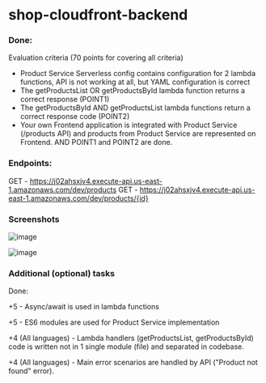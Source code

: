 # shop-cloudfront-backend

### Done:
Evaluation criteria (70 points for covering all criteria)
- Product Service Serverless config contains configuration for 2 lambda functions, API is not working at all, but YAML configuration is correct
- The getProductsList OR getProductsById lambda function returns a correct response (POINT1)
- The getProductsById AND getProductsList lambda functions return a correct response code (POINT2)
- Your own Frontend application is integrated with Product Service (/products API) and products from Product Service are represented on Frontend. AND POINT1 and POINT2 are done.

### Endpoints:
  GET - https://j02ahsxjv4.execute-api.us-east-1.amazonaws.com/dev/products
  GET - https://j02ahsxjv4.execute-api.us-east-1.amazonaws.com/dev/products/{id}

### Screenshots

![image](https://user-images.githubusercontent.com/44402789/230286641-3689fd0d-1239-4e3c-ae16-51a8377e7142.png)

![image](https://user-images.githubusercontent.com/44402789/230286545-b4c1731f-d4a2-494f-9804-ce283038ed8f.png)

### Additional (optional) tasks

Done:

+5 - Async/await is used in lambda functions

+5 - ES6 modules are used for Product Service implementation

+4 (All languages) - Lambda handlers (getProductsList, getProductsById) code is written not in 1 single module (file) and separated in codebase.

+4 (All languages) - Main error scenarios are handled by API ("Product not found" error).

